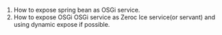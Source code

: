 1. How to expose spring bean as OSGi service.
2. How to expose OSGi OSGi service as Zeroc Ice service(or servant) and using dynamic expose if possible.